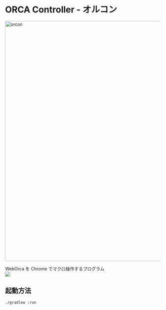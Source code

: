 # ORCA Controller - オルコン
<img width="777" alt="orcon" src="https://github.com/user-attachments/assets/ca953859-1e65-4b88-b632-b727fe4e125f">  

WebOrca を Chrome でマクロ操作するプログラム  
![](https://img.shields.io/badge/java-selenium-blue)

## 起動方法
```shell
./gradlew :run
```
